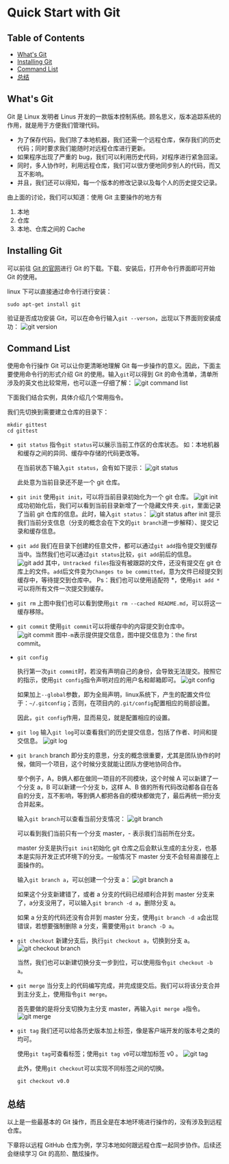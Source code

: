 <!-- omit in toc -->
# Quick Start with Git

<!-- omit in toc -->
## Table of Contents

- [What's Git](#whats-git)
- [Installing Git](#installing-git)
- [Command List](#command-list)
- [总结](#%e6%80%bb%e7%bb%93)

## What's Git

Git 是 Linux 发明者 Linus 开发的一款版本控制系统。顾名思义，版本追踪系统的作用，就是用于方便我们管理代码。

- 为了保存代码，我们除了本地机器，我们还需一个远程仓库，保存我们的历史代码；同时要求我们能随时对远程仓库进行更新。
- 如果程序出现了严重的 bug，我们可以利用历史代码，对程序进行紧急回滚。
- 同时，多人协作时，利用远程仓库，我们可以很方便地同步别人的代码，而又互不影响。
- 并且，我们还可以得知，每一个版本的修改记录以及每个人的历史提交记录。

由上面的讨论，我们可以知道：使用 Git 主要操作的地方有

1. 本地
2. 仓库
3. 本地、仓库之间的 Cache

## Installing Git

可以前往 [Git 的官网](https://git-scm.com/)进行 Git 的下载。下载、安装后，打开命令行界面即可开始 Git 的使用。

linux 下可以直接通过命令行进行安装：

```shell
sudo apt-get install git
```

验证是否成功安装 Git，可以在命令行输入```git --verson```，出现以下界面则安装成功：
![git version](/images/git-version.png)

## Command List

使用命令行操作 Git 可以让你更清晰地理解 Git 每一步操作的意义。因此，下面主要使用命令行的形式介绍 Git 的使用。输入```git```可以得到 Git 的命令清单，清单所涉及的英文也比较常用，也可以逐一仔细了解：
![git command list](/images/git-command-list.png)

下面我们结合实例，具体介绍几个常用指令。

我们先切换到需要建立仓库的目录下：

```shell
mkdir gittest
cd gittest
```

- ```git status```
    指令```git status```可以展示当前工作区的仓库状态。
    如：本地机器和缓存之间的异同、缓存中存储的代码更改等。

    在当前状态下输入```git status```，会有如下提示：
    ![git status](/images/git-status.png)

    此处意为当前目录还不是一个 git 仓库。

- ```git init```
    使用```git init```，可以将当前目录初始化为一个 git 仓库。
    ![git init](/images/git-init.png)
    成功初始化后，我们可以看到当前目录新增了一个隐藏文件夹```.git```，里面记录了当前 git 仓库的信息。此时，输入```git status```：
    ![git status after init](/images/git-status-aft-init.png)
    提示我们当前分支信息（分支的概念会在下文的```git branch```进一步解释）、提交记录和缓存信息。

- ```git add```
    我们在目录下创建的任意文件，都可以通过```git add```指令提交到缓存当中。当然我们也可以通过```git status```比较，```git add```前后的信息。
    ![git add](/images/git-add.png)
    其中，```Untracked files```指没有被跟踪的文件，还没有提交在 git 仓库上的文件。```add```后文件变为```Changes to be committed```，意为文件已经提交到缓存中，等待提交到仓库中。
    Ps：我们也可以使用适配符 *，使用```git add *```可以将所有文件一次提交到缓存。

- ```git rm```
    上图中我们也可以看到使用```git rm --cached README.md```，可以将这一缓存移除。

- ```git commit```
    使用```git commit```可以将缓存中的内容提交到仓库中。
    ![git commit](/images/git-commit.png)
    图中```-m```表示提供提交信息，图中提交信息为：the first commit。

- ```git config```

    执行第一次```git commit```时，若没有声明自己的身份，会导致无法提交。按照它的指示，使用```git config```指令声明对应的用户名和邮箱即可。
    ![git config](/images/git-config.png)

    如果加上```--global```参数，即为全局声明，linux系统下，产生的配置文件位于：```~/.gitconfig```；否则，在项目内的```.git/config```配置相应的局部设置。

    因此，```git config```作用，显而易见，就是配置相应的设置。

- ```git log```
    输入```git log```可以查看我们的历史提交信息，包括了作者、时间和提交信息。
    ![git log](/images/git-log.png)

- ```git branch```
    branch 即分支的意思，分支的概念很重要，尤其是团队协作的时候，做同一个项目，这个时候分支就能让团队方便地协同合作。

    举个例子，A，B俩人都在做同一项目的不同模块，这个时候 A 可以新建了一个分支 a，B 可以新建一个分支 b，这样 A、B 做的所有代码改动都各自在各自的分支，互不影响，等到俩人都把各自的模块都做完了，最后再统一把分支合并起来。

    输入```git branch```可以查看当前分支情况：
    ![git branch](/images/git-branch.png)

    可以看到我们当前只有一个分支 master，\- 表示我们当前所在分支。

    master 分支是执行```git init```初始化 git 仓库之后会默认生成的主分支，也基本是实际开发正式环境下的分支。一般情况下 master 分支不会轻易直接在上面操作的。

    输入```git branch a```，可以创建一个分支 a：
    ![git branch a](/images/git-branch-a.png)

    如果这个分支新建错了，或者 a 分支的代码已经顺利合并到 master 分支来了，a分支没用了，可以输入```git branch -d a```，删除分支 a。

    如果 a 分支的代码还没有合并到 master 分支，使用```git branch -d a```会出现错误，若想要强制删除 a 分支，需要使用```git branch -D a```。

- ```git checkout```
    新建分支后，执行```git checkout a```，切换到分支 a。
    ![git checkout branch](/images/git-checkout-branch.png)

    当然，我们也可以新建切换分支一步到位，可以使用指令```git checkout -b a```。

- ```git merge```
    当分支上的代码编写完成，并完成提交后。我们可以将该分支合并到主分支上，使用指令```git merge```。

    首先要做的是将分支切换为主分支 master，再输入```git merge a```指令。
    ![git merge](/images/git-merge.png)

- ```git tag```
    我们还可以给各历史版本加上标签，像是客户端开发的版本号之类的均可。

    使用```git tag```可查看标签；使用```git tag v0```可以增加标签 v0 。
    ![git tag](/images/git-tag.png)

    此外，使用```git checkout```可以实现不同标签之间的切换。

    ```shell
    git checkout v0.0
    ```

## 总结

以上是一些最基本的 Git 操作，而且全是在本地环境进行操作的，没有涉及到远程仓库。

下章将以远程 GitHub 仓库为例，学习本地如何跟远程仓库一起同步协作。后续还会继续学习 Git 的高阶、酷炫操作。
